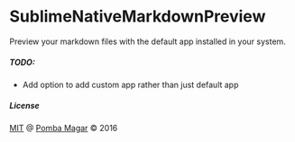# SublimeNativeMarkdownPreview

Preview your markdown files with the default app installed in your system.

##### TODO:
* Add option to add custom app rather than just default app

##### License
[MIT](LICENSE.md) @ [Pomba Magar](https://github.com/PombaM) © 2016

